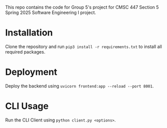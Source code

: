 This repo contains the code for Group 5's project for CMSC 447 Section 5 Spring 2025 Software Engineering I project. 

# Installation
Clone the repository and run `pip3 install -r requirements.txt` to install all required packages.

# Deployment

Deploy the backend using `uvicorn frontend:app --reload --port 8001`.

# CLI Usage

Run the CLI Client using `python client.py <options>`. 